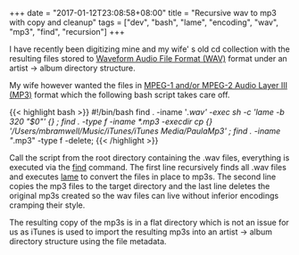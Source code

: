 +++
date = "2017-01-12T23:08:58+08:00"
title = "Recursive wav to mp3 with copy and cleanup"
tags = ["dev", "bash", "lame", "encoding", "wav", "mp3", "find", "recursion"]
+++

I have recently been digitizing mine and my wife'   s old cd collection with the resulting files stored to [Waveform Audio File Format (WAV)](https://en.wikipedia.org/wiki/WAV) format under an artist -> album directory structure. 

 My wife however wanted the files in [MPEG-1 and/or MPEG-2 Audio Layer III (MP3)](https://en.wikipedia.org/wiki/WAV) format which the following bash script takes care off.

{{< highlight bash >}}
#!/bin/bash
find . -iname '*.wav' -exec sh -c 'lame -b 320 "$0"' {} \;
find . -type f -iname \*.mp3 -execdir cp {} '/Users/mbramwell/Music/iTunes/iTunes Media/PaulaMp3' \;
find . -iname "*.mp3" -type f -delete;
{{< /highlight >}}

 Call the script from the root directory containing the .wav files, everything is executed via the [find](https://en.wikipedia.org/wiki/Find) command. The first line recursively finds all .wav files and executes [lame](http://lame.sourceforge.net/) to convert the files in place to mp3s. The second line copies the mp3 files to the target directory and the last line deletes the original mp3s created so the wav files can live without inferior encodings cramping their style. 
 
 The resulting copy of the mp3s is in a flat directory which is not an issue for us as iTunes is used to import the resulting mp3s into an artist -> album directory structure using the file metadata.


